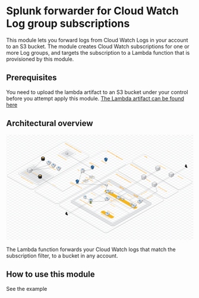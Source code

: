 [diagram]: img/architecture.png "Architecture overview"
# Splunk forwarder for Cloud Watch Log group subscriptions

This module lets you forward logs from Cloud Watch Logs in your account to an S3 bucket. The module creates Cloud Watch subscriptions for one or more Log groups, and targets the subscription to a Lambda function that is provisioned by this module. 

## Prerequisites  
You need to upload the lambda artifact to an S3 bucket  under your control before you attempt apply this module.  [The Lambda artifact can be found here](https://github.com/TeliaSoneraNorge/cloudwatch-subscriptions-s3-writer)

## Architectural overview 

![alt text][diagram]

The Lambda function forwards your Cloud Watch logs that match the subscription filter, to a bucket in any account.  

## How to use this module

See the example 

